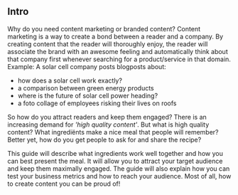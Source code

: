 ## Intro

Why do you need content marketing or branded content? Content marketing is a way to create a bond between a reader and a company. By creating content that the reader will thoroughly enjoy, the reader will associate the brand with an awesome feeling and automatically think about that company first whenever searching for a product/service in that domain.
Example: A solar cell company posts blogposts about: 
* how does a solar cell work exactly? 
* a comparison between green energy products
* where is the future of solar cell power heading?
* a foto collage of employees risking their lives on roofs

So how do you attract readers and keep them engaged? There is an increasing demand for *'high quality content'*. But what is high quality content? What ingrediënts make a nice meal that people will remember? Better yet, how do you get people to ask for and share the recipe?

This guide will describe what ingredients work well together and how you can best present the meal. It will allow you to attract your target audience and keep them maximally engaged. The guide will also explain how you can test your business metrics and how to reach your audience. Most of all, how to create content you can be proud of!
